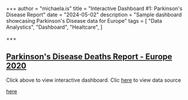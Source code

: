 +++ 
author = "michaela.is"
title = "Interactive Dashboard #1: Parkinson's Disease Report"
date = "2024-05-02"
description = "Sample dashboard showcasing Parkinson's Disease data for Europe"
tags = [
    "Data Analystics",
    "Dashboard",
    "Healtcare",
]

+++

## [Parkinson's Disease Deaths Report - Europe 2020](https://lookerstudio.google.com/embed/reporting/6d1419e7-55b1-476a-9696-5972fa9af076/page/LLqyD)
Click above to view interactive dashboard. Clic [here](https://platform.who.int/mortality/themes/theme-details/topics/indicator-groups/indicator-group-details/MDB/parkinson-disease) to view data source

[here](https://lookerstudio.google.com/s/gDTz9y-yMO0)


